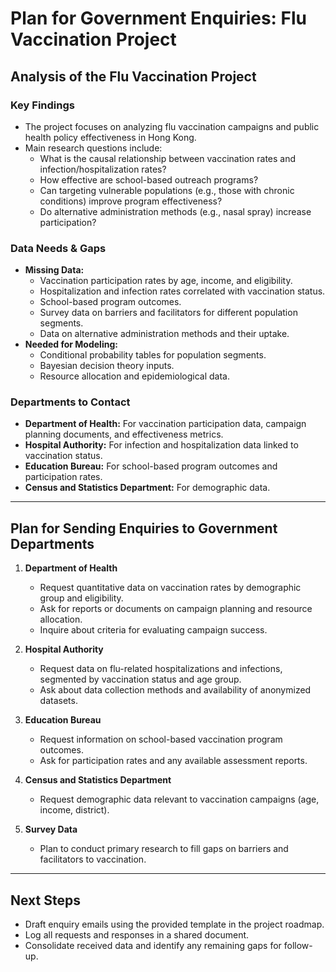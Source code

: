 # Plan for Government Enquiries: Flu Vaccination Project

## Analysis of the Flu Vaccination Project

### Key Findings
- The project focuses on analyzing flu vaccination campaigns and public health policy effectiveness in Hong Kong.
- Main research questions include:
  - What is the causal relationship between vaccination rates and infection/hospitalization rates?
  - How effective are school-based outreach programs?
  - Can targeting vulnerable populations (e.g., those with chronic conditions) improve program effectiveness?
  - Do alternative administration methods (e.g., nasal spray) increase participation?

### Data Needs & Gaps
- **Missing Data:**
  - Vaccination participation rates by age, income, and eligibility.
  - Hospitalization and infection rates correlated with vaccination status.
  - School-based program outcomes.
  - Survey data on barriers and facilitators for different population segments.
  - Data on alternative administration methods and their uptake.
- **Needed for Modeling:**
  - Conditional probability tables for population segments.
  - Bayesian decision theory inputs.
  - Resource allocation and epidemiological data.

### Departments to Contact
- **Department of Health:** For vaccination participation data, campaign planning documents, and effectiveness metrics.
- **Hospital Authority:** For infection and hospitalization data linked to vaccination status.
- **Education Bureau:** For school-based program outcomes and participation rates.
- **Census and Statistics Department:** For demographic data.

---

## Plan for Sending Enquiries to Government Departments

1. **Department of Health**
   - Request quantitative data on vaccination rates by demographic group and eligibility.
   - Ask for reports or documents on campaign planning and resource allocation.
   - Inquire about criteria for evaluating campaign success.

2. **Hospital Authority**
   - Request data on flu-related hospitalizations and infections, segmented by vaccination status and age group.
   - Ask about data collection methods and availability of anonymized datasets.

3. **Education Bureau**
   - Request information on school-based vaccination program outcomes.
   - Ask for participation rates and any available assessment reports.

4. **Census and Statistics Department**
   - Request demographic data relevant to vaccination campaigns (age, income, district).

5. **Survey Data**
   - Plan to conduct primary research to fill gaps on barriers and facilitators to vaccination.

---

## Next Steps

- Draft enquiry emails using the provided template in the project roadmap.
- Log all requests and responses in a shared document.
- Consolidate received data and identify any remaining gaps for follow-up.

